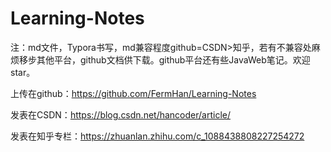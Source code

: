 # Learning-Notes
注：md文件，Typora书写，md兼容程度github=CSDN>知乎，若有不兼容处麻烦移步其他平台，github文档供下载。github平台还有些JavaWeb笔记。欢迎star。

上传在github：https://github.com/FermHan/Learning-Notes 

发表在CSDN：https://blog.csdn.net/hancoder/article/

发表在知乎专栏：https://zhuanlan.zhihu.com/c_1088438808227254272

